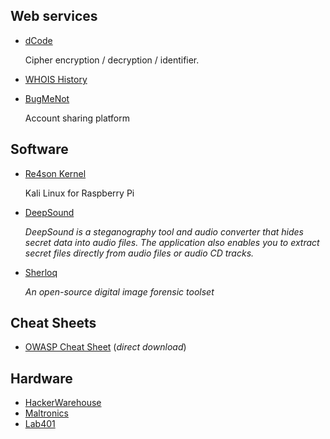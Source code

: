 ## Web services

- [dCode](https://www.dcode.fr/tools-list#cryptography)

    Cipher encryption / decryption / identifier.

- [WHOIS History](https://osint.sh/whoishistory/)
- [BugMeNot](http://bugmenot.com/)

    Account sharing platform


## Software

- [Re4son Kernel](https://re4son-kernel.com/re4son-pi-kernel/)

    Kali Linux for Raspberry Pi

- [DeepSound](http://jpinsoft.net/deepsound)

    *DeepSound is a steganography tool and audio converter that hides secret data into audio files. The application also enables you to extract secret files directly from audio files or audio CD tracks.*

- [Sherloq](https://github.com/GuidoBartoli/sherloq)

    *An open-source digital image forensic toolset*

## Cheat Sheets

- [OWASP Cheat Sheet](https://cheatsheetseries.owasp.org/bundle.zip) (*direct download*)
    
## Hardware

- [HackerWarehouse](https://hackerwarehouse.com/)
- [Maltronics](https://maltronics.com/)
- [Lab401](https://lab401.com/)
